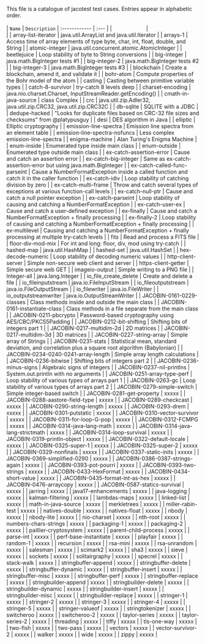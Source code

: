 This file is a catalogue of jacotest test cases.  Entries appear in alphabetic order.
<br>
<br>
| `Name` | `Description`
| :------------ | :--- |
|<img width=90/>|<img width=600/>|
|  array-list-iterator  | java.util.ArrayList and java.util.Iterator |
|  arrays-1  | Access time of array elements of type byte, char, int, float, double, and String |
|  atomic-integer  | java.util.concurrent.atomic.AtomicInteger |
|  beetlejuice  | Loop stability of byte to String conversions |
|  big-integer  | java.math.BigInteger tests #1 |
|  big-integer-2  | java.math.BigInteger tests #2 |
|  big-integer-3  | java.math.BigInteger tests #3 |
|  blockchain  | Create a blockchain, amend it, and validate it |
|  bohr-atom  | Compute properties of the Bohr model of the atom  |
|  casting  | Casting between primitive variable types |
|  catch-8-survivor  | try-catch 8 levels deep |
|  charset-encoding  | java.nio.charset.Charset, InputStreamReader.getEncoding() |
|  cmath-in-java-source  | class Complex |
|  crc  | java.util.zip.Adler32, java.util.zip.CRC32, java.util.zip.CRC32C |
|  db-sqlite  | SQLITE with a JDBC |
|  dedupe-hacked  | "Looks for duplicate files based on CRC-32 file sizes and checksums" from @platypusguy |
|  desi  | DES algorithm in Java |
|  elliptic  | Elliptic cryptography |
|  emission-line-spectra  | Emission line spectra from an element table |
|  emission-line-spectra-nofuncs  | Less complex emission-line-spectra |
|  enigma-machine  | Alan Turing's Enigma Machine |
|  enum-inside  | Enumerated type inside main class |
|  enum-outside  | Enumerated type outside main class |
|  ex-catch-assertion-error  | Cause and catch an assertion error |
|  ex-catch-big-integer  | Same as ex-catch-assertion-error but using java.math.BigInteger |
|  ex-catch-called-func-parseint  | Cause a NumberFormatException inside a called function and catch it in the caller function |
|  ex-catch-idiv  | Loop stability of catching division by zero |
|  ex-catch-multi-frame  | Throw and catch several types of exceptions at various function-call levels |
|  ex-catch-null-ptr  | Cause and catch a null pointer exception |
|  ex-catch-parseint  | Loop stability of causing and catching a NumberFormatException |
|  ex-catch-user-ex  | Cause and catch a user-defined exception |
|  ex-finally  | Cause and catch a NumberFormatException + finally processing |
|  ex-finally-2  | Loop stability of causing and catching a NumberFormatException + finally processing |
|  ex-multilevel  | Causing and catching a NumberFormatException + finally processing at multiple try-catch levels |
|  fits  | Read and process a FITS file |
|  floor-div-mod-mix  | For int and long: floor, div, mod using try-catch |
|  hashed-map  | java.util.HashMap |
|  hashed-set  | java.util.HashSet |
|  hex-decode-numeric  | Loop stability of decoding numeric values |
|  http-client-server  | Simple non-secure web client and server |
|  https-client-getter  | Simple secure web GET |
|  imageio-output  | Simple writing to a PNG file  |
|  Integer-all  | java.lang.Integer |
|  io_file_create_delete  | Create and delete a file |
|  io_fileinputstream  | java.io.FileInputStream |
|  io_fileoutputstream  | java.io.FileOutputStream |
|  io_filewriter  | java.io.FileWriter |
|  io_outputstreamwriter  | java.io.OutputStreamWriter |
|  JACOBIN-0161-0229-classes  | Class methods inside and outside the main class |
|  JACOBIN-0161-instantiate-class  | Class methods in a file separate from the main class |
|  JACOBIN-0211-pbcrypto  | Password-based cryptography using AES/CBC/PKCS5Padding |
|  JACOBIN-0212-bit-shifting  | Shifting bits of integers part 1 |
|  JACOBIN-0217-multidim-2d  | 2D matrices |
|  JACOBIN-0217-multidim-3d  | 3D matrices |
|  JACOBIN-0227-string-array  | Simple array of Strings |
|  JACOBIN-0231-stats  | Statistical mean, standard deviation, and correlation plus a square root algorithm (Babylonian) |
|  JACOBIN-0234-0240-0241-array-length  | Simple array length calculations |
|  JACOBIN-0236-bitwise  | Shifting bits of integers part 2 |
|  JACOBIN-0236-minus-signs  | Algebraic signs of integers |
|  JACOBIN-0237-nil-printlns  | System.out.println with no arguments |
|  JACOBIN-0251-array-type-perf  | Loop stability of various types of arrays part 1 |
|  JACOBIN-0263-gc  | Loop stability of various types of arrays part 2 |
|  JACOBIN-0279-simple-switch  | Simple integer-based switch |
|  JACOBIN-0281-get-property  | xxxxx |
|  JACOBIN-0288-aastore-field-type  | xxxxx |
|  JACOBIN-0289-checkcast  | xxxxx |
|  JACOBIN-0290-string-length  | xxxxx |
|  JACOBIN-0293-drem  | xxxxx |
|  JACOBIN-0301-putstatic  | xxxxx |
|  JACOBIN-0310-vector-survivor  | xxxxx |
|  JACOBIN-0311-for-loop-G-pop  | xxxxx |
|  JACOBIN-0312-FCMPG  | xxxxx |
|  JACOBIN-0314-java-lang-math  | xxxxx |
|  JACOBIN-0314-java-lang-strictmath  | xxxxx |
|  JACOBIN-0314-loop-survival  | xxxxx |
|  JACOBIN-0319-println-object  | xxxxx |
|  JACOBIN-0322-default-locale  | xxxxx |
|  JACOBIN-0325-super-1  | xxxxx |
|  JACOBIN-0325-super-2  | xxxxx |
|  JACOBIN-0329-nonfinals  | xxxxx |
|  JACOBIN-0337-static-inits  | xxxxx |
|  JACOBIN-0369-simplified-0290  | xxxxx |
|  JACOBIN-0386-0387-strings-again  | xxxxx |
|  JACOBIN-0393-pot-pourri  | xxxxx |
|  JACOBIN-0393-two-strings  | xxxxx |
|  JACOBIN-0433-HexFormat  | xxxxx |
|  JACOBIN-0434-short-value  | xxxxx |
|  JACOBIN-0435-format-int-as-hex  | xxxxx |
|  JACOBIN-0476-arraycopy  | xxxxx |
|  JACOBIN-0587-statics-survival  | xxxxx |
|  jarring  | xxxxx |
|  java17-enhancements  | xxxxx |
|  java-logging  | xxxxx |
|  kalman-filtering  | xxxxx |
|  lambdas-maps  | xxxxx |
|  linked-list  | xxxxx |
|  math-in-java-source  | xxxxx |
|  merkletrees  | xxxxx |
|  miller-rabin-test  | xxxxx |
|  natives-double  | xxxxx |
|  natives-float  | xxxxx |
|  nbody  | xxxxx |
|  nbody-lite  | xxxxx |
|  nio-charset  | xxxxx |
|  nth-root  | xxxxx |
|  numbers-chars-strings  | xxxxx |
|  packaging-1  | xxxxx |
|  packaging-2  | xxxxx |
|  paillier-cryptosystem  | xxxxx |
|  parent-child-process  | xxxxx |
|  parse-int  | xxxxx |
|  perf-base-instantiate  | xxxxx |
|  playfair  | xxxxx |
|  random-1  | xxxxx |
|  recursion  | xxxxx |
|  rsa-mini  | xxxxx |
|  rsa-unrandom  | xxxxx |
|  salesman  | xxxxx |
|  scimark2  | xxxxx |
|  sha3  | xxxxx |
|  sieve  | xxxxx |
|  sockets  | xxxxx |
|  solitairgraphy  | xxxxx |
|  specrel  | xxxxx |
|  stack-walk  | xxxxx |
|  stringbuffer-append  | xxxxx |
|  stringbuffer-delete  | xxxxx |
|  stringbuffer-dynamic  | xxxxx |
|  stringbuffer-insert  | xxxxx |
|  stringbuffer-misc  | xxxxx |
|  stringbuffer-perf  | xxxxx |
|  stringbuffer-replace  | xxxxx |
|  stringbuilder-append  | xxxxx |
|  stringbuilder-delete  | xxxxx |
|  stringbuilder-dynamic  | xxxxx |
|  stringbuilder-insert  | xxxxx |
|  stringbuilder-misc  | xxxxx |
|  stringbuilder-replace  | xxxxx |
|  stringer-1  | xxxxx |
|  stringer-2  | xxxxx |
|  stringer-3  | xxxxx |
|  stringer-4  | xxxxx |
|  stringer-5  | xxxxx |
|  stringer-valueof  | xxxxx |
|  stringtokenizer  | xxxxx |
|  switcheroo  | xxxxx |
|  switcheroo-2  | xxxxx |
|  taylor-series  | xxxxx |
|  taylor-series-2  | xxxxx |
|  threading  | xxxxx |
|  tiffy  | xxxxx |
|  tls-one-way  | xxxxx |
|  two-fish  | xxxxx |
|  two-pass  | xxxxx |
|  vectors  | xxxxx |
|  vector-survivor-2  | xxxxx |
|  walker  | xxxxx |
|  wide  | xxxxx |
|  zippy  | xxxxx |


